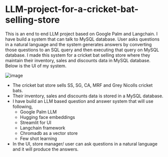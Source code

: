 # LLM-project-for-a-cricket-bat-selling-store

This is an end to end LLM project based on Google Palm and Langchain. I have build a system that can talk to MySQL database. User asks questions in a natural language and the system generates answers by converting those questions to an SQL query and then executing that query on MySQL database. I made this system for a cricket bat selling store where they maintain their inventory, sales and discounts data in MySQL database. Below is the UI of my system.

![image](https://github.com/Tilan619/LLM-project-for-a-cricket-bat-selling-company/assets/81402719/caf11e2b-9e02-44a1-94ea-247ac6173fc9)


* The cricket bat store sells SS, SG, CA, MRF and Grey Nicolls cricket bats.
* Their inventory, sales and discounts data is stored in a MySQL database.
* I have build an LLM based question and answer system that will use following,
  * Google Palm LLM
  * Hugging face embeddings
  * Streamlit for UI
  * Langchain framework
  * Chromadb as a vector store
  * Few shot learning
* In the UI, store manager/ user can ask questions in a natural language and it will produce the answers.
